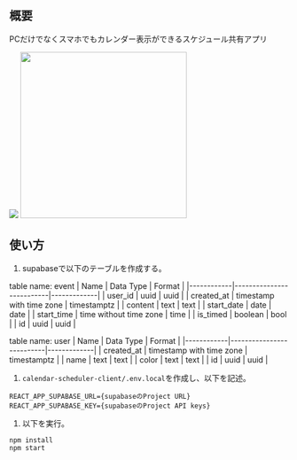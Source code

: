 ## 概要
PCだけでなくスマホでもカレンダー表示ができるスケジュール共有アプリ

<img src="https://user-images.githubusercontent.com/95570185/208721140-6d5dbab1-b383-4136-8031-8c2a587500dc.png">
<img src="https://user-images.githubusercontent.com/95570185/208720983-e86c96b3-4533-418c-95ef-067ac694a5ac.png" width="300px">



## 使い方

1. supabaseで以下のテーブルを作成する。

table name: event
| Name       | Data Type                | Format      |
|------------|--------------------------|-------------|
| user_id    | uuid                     | uuid        |
| created_at | timestamp with time zone | timestamptz |
| content    | text                     | text        |
| start_date | date                     | date        |
| start_time | time without time zone   | time        |
| is_timed   | boolean                  | bool        |
| id         | uuid                     | uuid        |

table name: user
| Name       | Data Type                | Format      |
|------------|--------------------------|-------------|
| created_at | timestamp with time zone | timestamptz |
| name       | text                     | text        |
| color      | text                     | text        |
| id         | uuid                     | uuid        |

1. ```calendar-scheduler-client/.env.local```を作成し、以下を記述。
```
REACT_APP_SUPABASE_URL={supabaseのProject URL}
REACT_APP_SUPABASE_KEY={supabaseのProject API keys}
```

1. 以下を実行。
```
npm install
npm start
```
